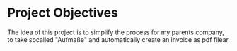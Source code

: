 # Project Objectives

The idea of this project is to simplify the process for my parents company, to take socalled "Aufmaße" and automatically create an invoice as pdf filear.
